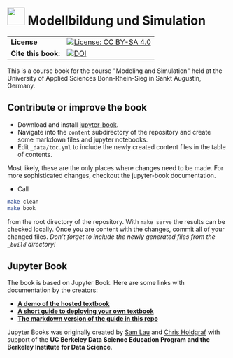 # <img src="content/images/logo/favicon.ico" width=40 /> Modellbildung und Simulation

| | |
|--|--|
| **License** | [![License: CC BY-SA 4.0](https://upload.wikimedia.org/wikipedia/commons/d/d0/CC-BY-SA_icon.svg)](https://creativecommons.org/licenses/by-sa/4.0/) |
| **Cite this book:** | [![DOI](https://zenodo.org/badge/DOI/10.5281/zenodo.2560662.svg)](https://doi.org/10.5281/zenodo.2560662) |

This is a course book for the course "Modeling and Simulation" held at the University of Applied Sciences Bonn-Rhein-Sieg in Sankt Augustin, Germany. 

## Contribute or improve the book

* Download and install [jupyter-book](https://github.com/jupyter/jupyter-book).
* Navigate into the `content` subdirectory of the repository and create some markdown files and jupyter notebooks.
* Edit `_data/toc.yml` to include the newly created content files in the table of contents.

Most likely, these are the only places where changes need to be made. For more sophisticated changes, checkout the jupyter-book documentation.

* Call
```bash
make clean
make book
```
from the root directory of the repository. With ```make serve``` the results can be checked locally. Once you are content with the changes, commit all of your changed files. _Don't forget to include the newly generated files from the `_build` directory!_

## Jupyter Book

The book is based on Jupyter Book. Here are some links with documentation by the creators:

* **[A demo of the hosted textbook](http://jupyter.org/jupyter-book/ )**
* **[A short guide to deploying your own textbook](https://jupyter.org/jupyter-book/guide/01_overview)**
* **[The markdown version of the guide in this repo](content/guide/)**

Jupyter Books was originally created by [Sam Lau][sam] and [Chris Holdgraf][chris]
with support of the **UC Berkeley Data Science Education Program and the Berkeley
Institute for Data Science**.

[sam]: http://www.samlau.me/
[chris]: https://predictablynoisy.com
